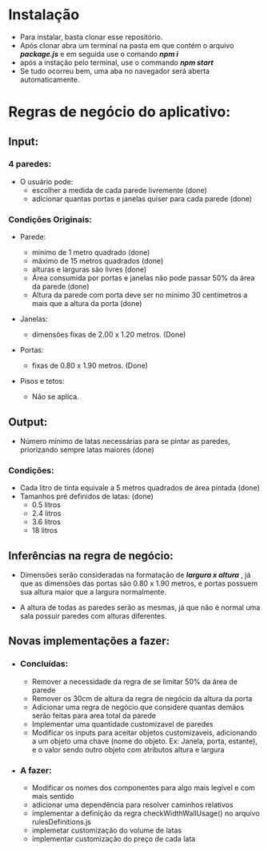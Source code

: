 # Instalação

- Para instalar, basta clonar esse repositório. 
- Após clonar abra um terminal na pasta em que contém o arquivo ***package.js*** e em seguida use o comando ***npm i***
- após a instação pelo terminal, use o commando ***npm start***
- Se tudo ocorreu bem, uma aba no navegador será aberta automaticamente.

# Regras de negócio do aplicativo:

## Input:

### 4 paredes:

- O usuário pode: 
    - escolher a medida de cada parede livremente (done)
    - adicionar quantas portas e janelas quiser para cada parede (done)

### Condições Originais:
	
- Parede:
	- mínimo de 1 metro quadrado (done)
	- máximo de 15 metros quadrados (done)
	- alturas e larguras são livres (done)
	- Área consumida por portas e janelas não pode passar 50% da área da parede (done)
	- Altura da parede com porta deve ser no mínimo 30 centímetros a mais que a altura da porta (done)

- Janelas:
	- dimensões fixas de 2.00 x 1.20 metros. (Done)
	
- Portas: 
	- fixas de 0.80 x 1.90 metros. (Done)

- Pisos e tetos:
	- Não se aplica.

## Output:

- Número mínimo de latas necessárias para se pintar as paredes, priorizando sempre latas maiores (done)

### Condições:

- Cada litro de tinta equivale a 5 metros quadrados de área pintada (done)
- Tamanhos pré definidos de latas: (done)
	- 0.5 	litros
	- 2.4 	litros
	- 3.6 	litros
	- 18 	litros

## Inferências na regra de negócio:
	
- Dimensões serão consideradas na formatação de ***largura x altura*** , já que as dimensões das portas são
0.80 x 1.90 metros, e portas possuem sua altura maior que a largura normalmente.

- A altura de todas as paredes serão as mesmas, já que não é normal uma sala possuir paredes com alturas
diferentes.

## Novas implementações a fazer:

- ### Concluídas:
	- Remover a necessidade da regra de se limitar 50% da área de parede
	- Remover os 30cm de altura da regra de negócio da altura da porta
	- Adicionar uma regra de negócio que considere quantas demãos serão feitas para area total da parede
	- Implementar uma quantidade customizavel de paredes
	- Modificar os inputs para aceitar objetos customizaveis, adicionando a um objeto uma chave (nome do objeto. Ex: Janela, porta, estante), e o valor sendo outro objeto com atributos altura e largura

- ### A fazer:
	- Modificar os nomes dos componentes para algo mais legível e com mais sentido
	- adicionar uma dependência para resolver caminhos relativos
	- implementar a definição da regra checkWidthWallUsage() no arquivo rulesDefinitions.js
	- implemetar customização do volume de latas
	- implementar customização do preço de cada lata
